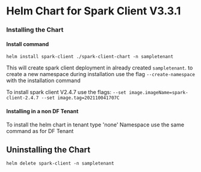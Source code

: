 # Helm Chart for Spark Client V3.3.1

### Installing the Chart

#### Install command
`helm install spark-client ./spark-client-chart -n sampletenant`

This will create spark client deployment in already created `sampletenant`. to create a new namespace during installation use the flag `--create-namespace`  with the installation command

To install spark client V2.4.7 use the flags:
`--set image.imageName=spark-client-2.4.7 --set image.tag=202110041707C`

#### Installing in a non DF Tenant
To install the helm chart in tenant type 'none' Namespace use the same command as for DF Tenant

## Uninstalling the Chart

`helm delete spark-client -n sampletenant`
